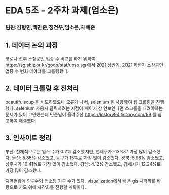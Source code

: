 # EDA 5조 - 2주차 과제(엄소은)
### 팀원:김형민,백민준,정건우,엄소은,차혜준 
## 1. 데이터 논의 과정
코로나 전후 소상공인 업종 수 비교를 하기 위하여 https://sg.sbiz.or.kr/godo/stat/upso.sg 에서 2021 상반기, 2021 하반기 소상공인 업종 수 변화 데이터를 크롤링했다.

## 2. 데이터 크롤링 후 전처리
beautifulsoup 을 시도하였으나 오류가 나서, selenium 을 사용하여 웹 크롤링을 진행했다. selenium 사용시 클릭하려는 지점이 페이지 상 안보인다면 스크롤을 내려야하는 문제가 있어 고민했는데 민준님이 올려주신 https://jcstory94.tistory.com/69  를 참고하여 해결했다.

## 3. 인사이트 정리
부산: 전체적으로는 업소 수가  0.2% 감소했지만, 연제구가 -13%로 가장 많이 감소했다.
울산: 5.85% 감소했고, 동구가 15%로 가장 많이 감소했다.
경북: 5.98% 감소했고, 상주시가 10.41%로 가장 많이 감소했다.
경남: 4.12% 감소했고, 김해시가 12.24%로 가장 많이 감소했다.

지역현황에 인구수와 업소당 가구 수가 있다. visualization에서 배운 gis 시각화륿 바탕으로 지도 위에 시각화를 진행할 계획이다. 
